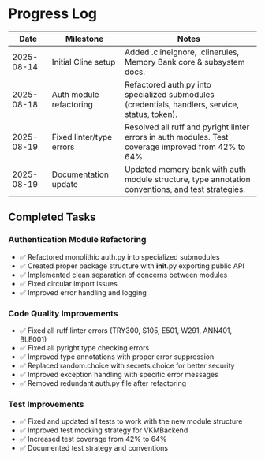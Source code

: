 
# Progress Log

| Date | Milestone | Notes |
|------|-----------|-------|
| 2025-08-14 | Initial Cline setup | Added .clineignore, .clinerules, Memory Bank core & subsystem docs. |
| 2025-08-18 | Auth module refactoring | Refactored auth.py into specialized submodules (credentials, handlers, service, status, token). |
| 2025-08-19 | Fixed linter/type errors | Resolved all ruff and pyright linter errors in auth modules. Test coverage improved from 42% to 64%. |
| 2025-08-19 | Documentation update | Updated memory bank with auth module structure, type annotation conventions, and test strategies. |

## Completed Tasks

### Authentication Module Refactoring
- ✅ Refactored monolithic auth.py into specialized submodules
- ✅ Created proper package structure with __init__.py exporting public API
- ✅ Implemented clean separation of concerns between modules
- ✅ Fixed circular import issues
- ✅ Improved error handling and logging

### Code Quality Improvements
- ✅ Fixed all ruff linter errors (TRY300, S105, E501, W291, ANN401, BLE001)
- ✅ Fixed all pyright type checking errors
- ✅ Improved type annotations with proper error suppression
- ✅ Replaced random.choice with secrets.choice for better security
- ✅ Improved exception handling with specific error messages
- ✅ Removed redundant auth.py file after refactoring

### Test Improvements
- ✅ Fixed and updated all tests to work with the new module structure
- ✅ Improved test mocking strategy for VKMBackend
- ✅ Increased test coverage from 42% to 64%
- ✅ Documented test strategy and conventions
